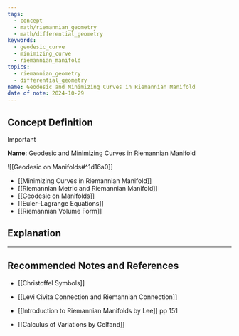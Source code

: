 ```yaml
---
tags:
  - concept
  - math/riemannian_geometry
  - math/differential_geometry
keywords:
  - geodesic_curve
  - minimizing_curve
  - riemannian_manifold
topics:
  - riemannian_geometry
  - differential_geometry
name: Geodesic and Minimizing Curves in Riemannian Manifold
date of note: 2024-10-29
---
```


## Concept Definition

>[!important]
>**Name**: Geodesic and Minimizing Curves in Riemannian Manifold

![[Geodesic on Manifolds#^1d16a0]]


- [[Minimizing Curves in Riemannian Manifold]]
- [[Riemannian Metric and Riemannian Manifold]]
- [[Geodesic on Manifolds]]
- [[Euler–Lagrange Equations]]
- [[Riemannian Volume Form]]


## Explanation





-----------
##  Recommended Notes and References


- [[Christoffel Symbols]]
- [[Levi Civita Connection and Riemannian Connection]]

- [[Introduction to Riemannian Manifolds by Lee]] pp 151
- [[Calculus of Variations by Gelfand]]